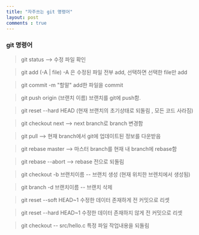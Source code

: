 ```yaml
---
title: "자주쓰는 git 명령어"
layout: post
comments : true
---
```




### git 명령어

>git status --> 수정 파일 확인  

>git add (-A | file) -A 은 수정된 파일 전부 add, 선택하면 선택한 file만 add

>git commit -m "할말" add한 파일을 commit

>git push origin (브랜치 이름) 브랜치를 git에 push함.

>git reset --hard HEAD (현재 브랜치의 초기상태로 되돌림 , 모든 코드 사라짐)

>git checkout next --> next branch로 branch 변경함  

>git pull --> 현재 branch에서 git에 업데이트된 정보를 다운받음

>git rebase master --> 마스터 branch를 현재 내 branch에 rebase함

>git rebase --abort --> rebase 전으로 되돌림

>git checkout -b 브랜치이름 -- 브랜치 생성 (현재 위치한 브렌치에서 생성됨)

>git branch -d 브랜치이름 -- 브랜치 삭제

>git reset --soft HEAD~1 수정한 데이터 존재하게 전 커밋으로 리셋

>git reset --hard HEAD~1 수정한 데이터 존재하지 않게 전 커밋으로 리셋

>git checkout -- src/hello.c 특정 파일 작업내용을 되돌림